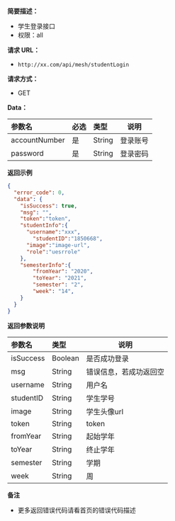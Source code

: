 **简要描述：**

- 学生登录接口
- 权限：all

**请求 URL：**

- `http://xx.com/api/mesh/studentLogin`

**请求方式：**

- GET

**Data：**

| 参数名        | 必选 | 类型   | 说明     |
| :------------ | :--- | :----- | -------- |
| accountNumber | 是   | String | 登录账号 |
| password      | 是   | String | 登录密码 |

**返回示例**

```json
{
  "error_code": 0,
  "data": {
    "isSuccess": true,
    "msg": "",
    "token":"token",
    "studentInfo":{
      "username":"xxx",
    	"studentID":"1850668",
      "image":"image-url",
      "role":"uesrrole"
    },
    "semesterInfo":{
      	"fromYear": "2020",
        "toYear": "2021",
        "semester": "2",
        "week": "14",
    }
  }
}
```

**返回参数说明**

| 参数名    | 类型    | 说明                   |
| :-------- | :------ | ---------------------- |
| isSuccess | Boolean | 是否成功登录           |
| msg       | String  | 错误信息，若成功返回空 |
| username  | String  | 用户名                 |
| studentID | String  | 学生学号               |
| image     | String  | 学生头像url            |
| token     | String  | token                  |
| fromYear  | String  | 起始学年               |
| toYear    | String  | 终止学年               |
| semester  | String  | 学期                   |
| week      | String  | 周                     |

**备注**

- 更多返回错误代码请看首页的错误代码描述
